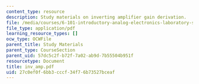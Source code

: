 ```yaml
---
content_type: resource
description: Study materials on inverting amplifier gain derivation.
file: /media/courses/6-101-introductory-analog-electronics-laboratory-spring-2007/27c0ef0f6bb3cccf34f76b73527bceaf_inv_amp.pdf
file_type: application/pdf
learning_resource_types: []
ocw_type: OCWFile
parent_title: Study Materials
parent_type: CourseSection
parent_uid: 57dc5c2f-b72f-7a02-ab9d-7b55504b951f
resourcetype: Document
title: inv_amp.pdf
uid: 27c0ef0f-6bb3-cccf-34f7-6b73527bceaf
---
```

